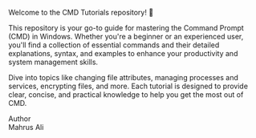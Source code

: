 Welcome to the CMD Tutorials repository! 🌟

This repository is your go-to guide for mastering the Command Prompt (CMD) in Windows. Whether you're a beginner or an experienced user, you'll find a collection of essential commands and their detailed explanations, syntax, and examples to enhance your productivity and system management skills.

Dive into topics like changing file attributes, managing processes and services, encrypting files, and more. Each tutorial is designed to provide clear, concise, and practical knowledge to help you get the most out of CMD.

Author
<br> Mahrus Ali
